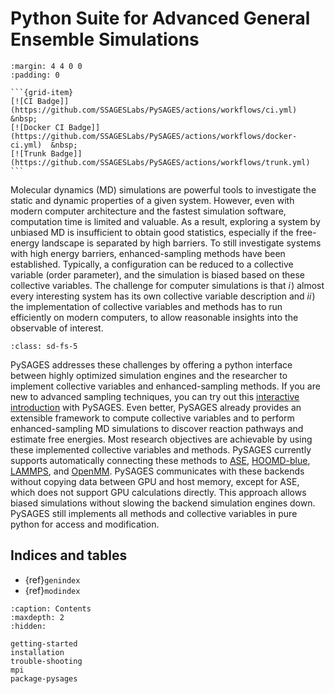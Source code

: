 <!--
You can adapt this file completely to your liking, but it should contain
the root ```{toctree}``` block.
-->

# Python Suite for Advanced General Ensemble Simulations

<!-- markdownlint-disable MD053 -->

````{grid} 1
:margin: 4 4 0 0
:padding: 0

```{grid-item}
[![CI Badge]](https://github.com/SSAGESLabs/PySAGES/actions/workflows/ci.yml)  &nbsp;
[![Docker CI Badge]](https://github.com/SSAGESLabs/PySAGES/actions/workflows/docker-ci.yml)  &nbsp;
[![Trunk Badge]](https://github.com/SSAGESLabs/PySAGES/actions/workflows/trunk.yml)
```
````

Molecular dynamics (MD) simulations are powerful tools to investigate the static and
dynamic properties of a given system. However, even with modern computer architecture and
the fastest simulation software, computation time is limited and valuable. As a result,
exploring a system by unbiased MD is insufficient to obtain good statistics, especially if
the free-energy landscape is separated by high barriers. To still investigate systems
with high energy barriers, enhanced-sampling methods have been established. Typically, a
configuration can be reduced to a collective variable (order parameter), and the
simulation is biased based on these collective variables. The challenge for computer
simulations is that _i_&hairsp;) almost every interesting system has its own collective
variable description and _ii_&hairsp;) the implementation of collective variables and
methods has to run efficiently on modern computers, to allow reasonable insights into the
observable of interest.

```{rubric} No compromises in usability and speed for enhanced-sampling methods
:class: sd-fs-5
```

PySAGES addresses these challenges by offering a python interface between highly optimized
simulation engines and the researcher to implement collective variables and
enhanced-sampling methods. If you are new to advanced sampling techniques, you can try out
this [interactive introduction][Intro] with PySAGES. Even better, PySAGES already provides
an extensible framework to compute collective variables and to perform enhanced-sampling
MD simulations to discover reaction pathways and estimate free energies. Most research
objectives are achievable by using these implemented collective variables and methods.
PySAGES currently supports automatically connecting these methods to [ASE], [HOOMD-blue],
[LAMMPS], and [OpenMM]. PySAGES communicates with these backends without copying data
between GPU and host memory, except for ASE, which does not support GPU calculations
directly. This approach allows biased simulations without slowing the backend simulation
engines down. PySAGES still implements all methods and collective variables in pure python
for access and modification.

## Indices and tables

- {ref}`genindex`
- {ref}`modindex`

```{toctree}
:caption: Contents
:maxdepth: 2
:hidden:

getting-started
installation
trouble-shooting
mpi
package-pysages
```

<!-- References -->

[CI Badge]: https://github.com/SSAGESLabs/PySAGES/actions/workflows/ci.yml/badge.svg?branch=main
[Docker CI Badge]: https://github.com/SSAGESLabs/PySAGES/actions/workflows/docker-ci.yml/badge.svg?branch=main
[Trunk Badge]: https://github.com/SSAGESLabs/PySAGES/actions/workflows/trunk.yml/badge.svg?branch=main
[Intro]: https://colab.research.google.com/github/SSAGESLabs/PySAGES/blob/main/examples/Advanced_Sampling_Introduction.ipynb
[ASE]: https://wiki.fysik.dtu.dk/ase/index.html
[HOOMD-blue]: https://glotzerlab.engin.umich.edu/hoomd-blue
[LAMMPS]: https://www.lammps.org
[OpenMM]: https://openmm.org
